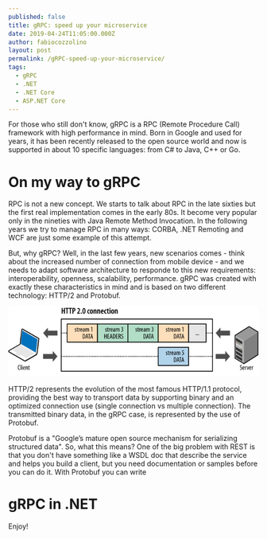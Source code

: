 ```yaml
---
published: false
title: gRPC: speed up your microservice
date: 2019-04-24T11:05:00.000Z
author: fabiocozzolino
layout: post
permalink: /gRPC-speed-up-your-microservice/
tags:
  - gRPC
  - .NET
  - .NET Core
  - ASP.NET Core
---
```

For those who still don't know, gRPC is a RPC (Remote Procedure Call) framework with high performance in mind. Born in Google and used for years, it has been recently released to the open source world and now is supported in about 10 specific languages: from C# to Java, C++ or Go.

# On my way to gRPC
RPC is not a new concept. We starts to talk about RPC in the late sixties but the first real implementation comes in the early 80s. It become very popular only in the nineties with Java Remote Method Invocation. In the following years we try to manage RPC in many ways: CORBA, .NET Remoting and WCF are just some example of this attempt. 

But, why gRPC? Well, in the last few years, new scenarios comes - think about the increased number of connection from mobile device - and we needs to adapt software architecture to responde to this new requirements: interoperability, openness, scalability, performance. gRPC was created with exactly these characteristics in mind and is based on two different technology: HTTP/2 and Protobuf.

<p align="center">
  <img src="/assets/img/multiplexing01.svg" alt="HTTP/2 stream">
</p>

HTTP/2 represents the evolution of the most famous HTTP/1.1 protocol, providing the best way to transport data by supporting binary and an optimized connection use (single connection vs multiple connection). The transmitted binary data, in the gRPC case, is represented by the use of Protobuf. 

Protobuf is a "Google’s mature open source mechanism for serializing structured data". So, what this means? One of the big problem with REST is that you don't have something like a WSDL doc that describe the service and helps you build a client, but you need documentation or samples before you can do it. With Protobuf you can write 

# gRPC in .NET



Enjoy!
